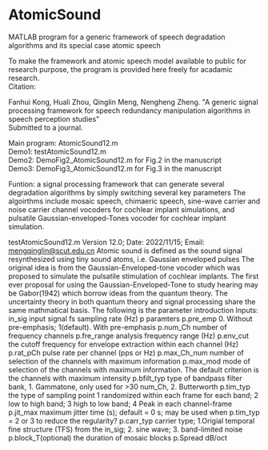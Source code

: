 # AtomicSound

MATLAB program for a generic framework of speech degradation algorithms and its special case atomic speech  

To make the framework and atomic speech model available to public for research purpose, the program is provided here freely for acadamic research.  
Citation:  

Fanhui Kong, Huali Zhou, Qinglin Meng, Nengheng Zheng. "A generic signal processing framework for speech redundancy manipulation algorithms in speech perception studies"  
Submitted to a journal.  

Main program: AtomicSound12.m  
Demo1: testAtomicSound12.m  
Demo2: DemoFig2_AtomicSound12.m  for Fig.2 in the manuscript  
Demo3: DemoFig3_AtomicSound12.m  for Fig.3 in the manuscript

Funtion: a signal processing framework that can generate several degradation algorithms by simply switching several key parameters
         The algoirthms include mosaic speech, chimaeric speech, sine-wave carrier and noise carrier channel vocoders for cochlear implant simulations, and pulsatile Gaussian-enveloped-Tones vocoder for cochlear implant simulation.
         
testAtomicSound12.m Version 12.0; Date: 2022/11/15; Email: mengqinglin@scut.edu.cn
Atomic sound is defined as the sound signal resynthesized using tiny sound atoms, i.e. Gaussian enveloped pulses
The original idea is from the Gaussian-Enveloped-tone vocoder which was proposed to simulate the pulsatile stimulation of cochlear implants. 
The first ever proposal for using the Gaussian-Enveloped-Tone to study hearing may be Gabor(1942) which borrow ideas from the quantum theory. 
The uncertainty theory in both quantum theory and signal processing share the same mathmatical basis. 
The following is the parameter introduction
Inputs:
           in_sig          input signal
           fs              sampling rate (Hz)
           p               paramters
           p.pre_emp       0. Without pre-emphasis; 1(default). With pre-emphasis
           p.num_Ch        number of frequency channels
           p.fre_range     analysis frequency range (Hz)
           p.env_cut       the cutoff frequency for envelope extraction within each channel (Hz)
           p.rat_pCh       pulse rate per channel (pps or Hz)
           p.max_Ch_num    number of selection of the channels with maximum information
           p.max_mod       mode of selection of the channels with maximum information. The default criterion is the channels with maximum intensity
           p.bfilt_typ     type of bandpass filter bank, 
                           1. Gammatone, only used for >30 num_Ch, 2. Butterworth
           p.tim_typ       the type of sampling point
                                   1 randomized within each frame for each band; 
                                   2 low to high band; 
                                   3 high to low band; 
                                   4 Peak in each channel-frame
           p.jit_max       maximum jitter time (s); default = 0 s; may be used when p.tim_typ = 2 or 3 to reduce the regularity? 
           p.carr_typ      carrier type; 1.Origial temporal fine structure (TFS) from the in_sig; 2. sine wave; 3. band-limited noise
           p.block_T(optional)      the duration of mosaic blocks
           p.Spread        dB/oct